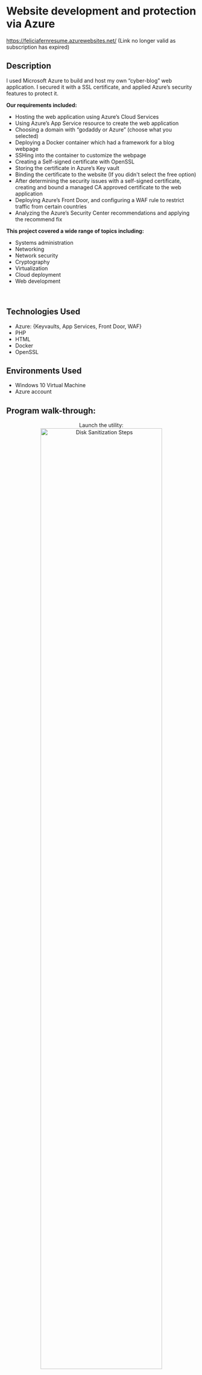 <h1>Website development and protection via Azure</h1>

https://feliciafernresume.azurewebsites.net/ (Link no longer valid as subscription has expired)

<h2>Description</h2>

I used Microsoft Azure to build and host my own “cyber-blog” web application. I secured it with a SSL certificate, and applied Azure’s security features to protect it. 


<b>Our requirements included:</b>

- Hosting the web application using Azure’s Cloud Services
- Using Azure’s App Service resource to create the web application
- Choosing a domain with “godaddy or Azure” (choose what you selected)
- Deploying a Docker container which had a framework for a blog webpage
- SSHing  into the container to customize the webpage
- Creating a Self-signed certificate with OpenSSL 
- Storing the certificate in Azure’s Key vault
- Binding the certificate to the website (If you didn't select the free option)
- After determining the security issues with a self-signed certificate, creating and bound a managed CA approved certificate to the web application
- Deploying Azure’s Front Door, and configuring a WAF rule to restrict traffic from certain countries
- Analyzing the Azure’s Security Center recommendations and applying the recommend fix
 
<b>This project covered a wide range of topics including:</b> 

- Systems administration
- Networking
- Network security
- Cryptography
- Virtualization
- Cloud deployment
- Web development

<br />


<h2>Technologies Used</h2>

- Azure: {Keyvaults, App Services, Front Door, WAF}
- PHP 
- HTML
- Docker
- OpenSSL


<h2>Environments Used </h2>

- Windows 10 Virtual Machine 
- Azure account

<h2>Program walk-through:</h2>

<p align="center">
Launch the utility: <br/>
<img src="https://i.imgur.com/62TgaWL.png" height="80%" width="80%" alt="Disk Sanitization Steps"/>
<br />
<br />
Select the disk:  <br/>
<img src="https://i.imgur.com/tcTyMUE.png" height="80%" width="80%" alt="Disk Sanitization Steps"/>
<br />
<br />
Enter the number of passes: <br/>
<img src="https://i.imgur.com/nCIbXbg.png" height="80%" width="80%" alt="Disk Sanitization Steps"/>
<br />
<br />
Confirm your selection:  <br/>
<img src="https://i.imgur.com/cdFHBiU.png" height="80%" width="80%" alt="Disk Sanitization Steps"/>
<br />
<br />
Wait for process to complete (may take some time):  <br/>
<img src="https://i.imgur.com/JL945Ga.png" height="80%" width="80%" alt="Disk Sanitization Steps"/>
<br />
<br />
Sanitization complete:  <br/>
<img src="https://i.imgur.com/K71yaM2.png" height="80%" width="80%" alt="Disk Sanitization Steps"/>
<br />
<br />
Observe the wiped disk:  <br/>
<img src="https://i.imgur.com/AeZkvFQ.png" height="80%" width="80%" alt="Disk Sanitization Steps"/>
</p>

<!--
 ```diff
- text in red
+ text in green
! text in orange
# text in gray
@@ text in purple (and bold)@@
```
--!>
